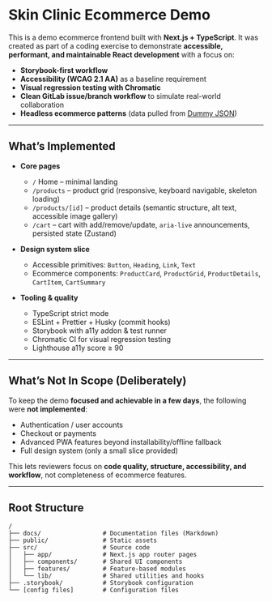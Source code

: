 # Skin Clinic Ecommerce Demo

This is a demo ecommerce frontend built with **Next.js + TypeScript**.
It was created as part of a coding exercise to demonstrate **accessible, performant, and maintainable React development** with a focus on:

- **Storybook-first workflow**
- **Accessibility (WCAG 2.1 AA)** as a baseline requirement
- **Visual regression testing with Chromatic**
- **Clean GitLab issue/branch workflow** to simulate real-world collaboration
- **Headless ecommerce patterns** (data pulled from [Dummy JSON](https://dummyjson.com/))

---

## What’s Implemented

- **Core pages**
  - `/` Home – minimal landing
  - `/products` – product grid (responsive, keyboard navigable, skeleton loading)
  - `/products/[id]` – product details (semantic structure, alt text, accessible image gallery)
  - `/cart` – cart with add/remove/update, `aria-live` announcements, persisted state (Zustand)

- **Design system slice**
  - Accessible primitives: `Button`, `Heading`, `Link`, `Text`
  - Ecommerce components: `ProductCard`, `ProductGrid`, `ProductDetails`, `CartItem`, `CartSummary`

- **Tooling & quality**
  - TypeScript strict mode
  - ESLint + Prettier + Husky (commit hooks)
  - Storybook with a11y addon & test runner
  - Chromatic CI for visual regression testing
  - Lighthouse a11y score ≥ 90

---

## What’s Not In Scope (Deliberately)

To keep the demo **focused and achievable in a few days**, the following were **not implemented**:

- Authentication / user accounts
- Checkout or payments
- Advanced PWA features beyond installability/offline fallback
- Full design system (only a small slice provided)

This lets reviewers focus on **code quality, structure, accessibility, and workflow**, not completeness of ecommerce features.

---


## Root Structure

```
/
├── docs/                 # Documentation files (Markdown)
├── public/               # Static assets
├── src/                  # Source code
│   ├── app/              # Next.js app router pages
│   ├── components/       # Shared UI components
│   ├── features/         # Feature-based modules
│   └── lib/              # Shared utilities and hooks
├── .storybook/           # Storybook configuration
└── [config files]        # Configuration files
```